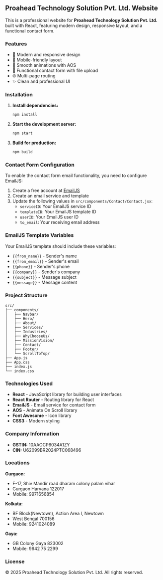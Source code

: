 ## Proahead Technology Solution Pvt. Ltd. Website

This is a professional website for **Proahead Technology Solution Pvt. Ltd.** built with React, featuring modern design, responsive layout, and a functional contact form.

### Features

- 🎨 Modern and responsive design
- 📱 Mobile-friendly layout
- 🚀 Smooth animations with AOS
- 📧 Functional contact form with file upload
- 🌐 Multi-page routing
- ✨ Clean and professional UI

### Installation

1. **Install dependencies:**
   ```bash
   npm install
   ```

2. **Start the development server:**
   ```bash
   npm start
   ```

3. **Build for production:**
   ```bash
   npm build
   ```

### Contact Form Configuration

To enable the contact form email functionality, you need to configure EmailJS:

1. Create a free account at [EmailJS](https://www.emailjs.com/)
2. Create an email service and template
3. Update the following values in `src/components/Contact/Contact.jsx`:
   - `serviceID`: Your EmailJS service ID
   - `templateID`: Your EmailJS template ID
   - `userID`: Your EmailJS user ID
   - `to_email`: Your receiving email address

### EmailJS Template Variables

Your EmailJS template should include these variables:
- `{{from_name}}` - Sender's name
- `{{from_email}}` - Sender's email
- `{{phone}}` - Sender's phone
- `{{company}}` - Sender's company
- `{{subject}}` - Message subject
- `{{message}}` - Message content

### Project Structure

```
src/
├── components/
│   ├── Navbar/
│   ├── Hero/
│   ├── About/
│   ├── Services/
│   ├── Industries/
│   ├── WhyChooseUs/
│   ├── MissionVision/
│   ├── Contact/
│   ├── Footer/
│   └── ScrollToTop/
├── App.js
├── App.css
├── index.js
└── index.css
```

### Technologies Used

- **React** - JavaScript library for building user interfaces
- **React Router** - Routing library for React
- **EmailJS** - Email service for contact form
- **AOS** - Animate On Scroll library
- **Font Awesome** - Icon library
- **CSS3** - Modern styling

### Company Information

- **GSTIN:** 10AAOCP6034A1ZY
- **CIN:** U62099BR2024PTC068496

### Locations

**Gurgaon:**
- F-17, Shiv Mandir road dharam colony palam vihar
- Gurgaon Haryana 122017
- Mobile: 9971656854

**Kolkata:**
- BF Block(Newtown), Action Area I, Newtown
- West Bengal 700156
- Mobile: 9241024089

**Gaya:**
- GB Colony Gaya 823002
- Mobile: 9642 75 2299

### License

© 2025 Proahead Technology Solution Pvt. Ltd. All rights reserved.
